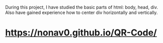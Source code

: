During this project, I have studied the basic parts of html: body, head, div. Also have gained experience how to center div horizontally and vertically.

# https://nonav0.github.io/QR-Code/
